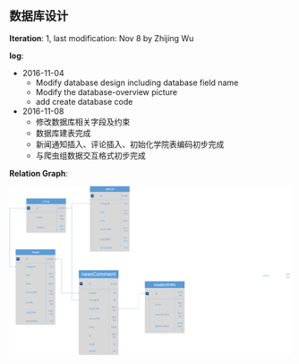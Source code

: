 ## 数据库设计

**Iteration**: 1, last modification: Nov 8 by Zhijing Wu

**log**:

* 2016-11-04
	* Modify database design including database field name
	* Modify the database-overview picture
	* add create database code
* 2016-11-08
	* 修改数据库相关字段及约束
	* 数据库建表完成
	* 新闻通知插入、评论插入、初始化学院表编码初步完成
	* 与爬虫组数据交互格式初步完成

**Relation Graph**:

![database_relation_graph](https://raw.githubusercontent.com/Yetocome/AcaPush/a71d3971e3610500a7d8496cff6b0341453f24c1/doc/pic/database-overview.png)
